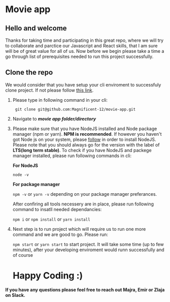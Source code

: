# Movie app 

## Hello and welcome

Thanks for taking time and participating in this great repo, where we will try to collaborate and parctice our Javascript and React skills,
that I am sure will be of great value for all of us.
Now before we begin please take a time a go through list of prerequisites needed to run this project successfully.

## Clone the repo

We would consider that you have setup your cli enviroment to successfuly clone project. If not please follow [this link](https://docs.github.com/en/get-started/quickstart/set-up-git).

 1. Please type in following command in your cli:
    
    ``` git clone git@github.com:Magnificent-12/movie-app.git```
2. Navigate to ***movie app folder/directory***

3. Please make sure that you have NodeJS installed and Node package manager (npm or yarn). **NPM is recommended**. If however you haven't got Node js on your system, please [follow](https://nodejs.org/en/) in order to install NodeJS. Please note that you should always go for the version with the label of **LTS(long term stable)**.
To check if you have NodeJS and packege manager installed, please run following commands in cli:

    **For NodeJS**

    ```node -v```

    **For package manager**
    
    ```npm -v``` or ```yarn -v```  depending on your package manager preferances. 

    After confiring all tools necessery are in place, please run following command to insatll needed dependancies:
    
    ```npm i``` or ``npm install`` or ``yarn install``
4. Next step is to run project which will require us to run one more command and we are good to go. Please run:

    ```npm start``` or ```yarn start``` to start project. It will take some time (up to few minutes), after your developing enviroment would runn successfully and of course 
    
    # Happy Coding :) 

**If you have any questions please feel free to reach out Majra, Emir or Zlaja on Slack.**